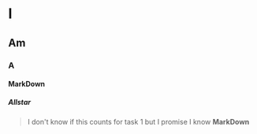 # I
## Am
### A 
#### MarkDown
##### Allstar
>I don't know if this counts for task 1 but I promise I know **MarkDown**
